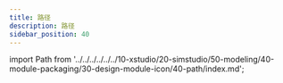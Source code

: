 ```yaml
---
title: 路径
description: 路径
sidebar_position: 40
---
```


import Path from '../../../../../../10-xstudio/20-simstudio/50-modeling/40-module-packaging/30-design-module-icon/40-path/index.md';

<Path />
